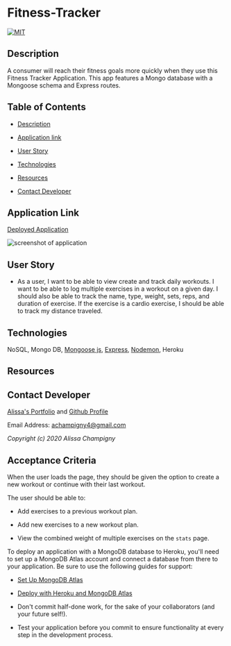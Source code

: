 # Fitness-Tracker

[![MIT](https://img.shields.io/badge/License-MIT-green.svg)](https://opensource.org/licenses/MIT)

## Description

A consumer will reach their fitness goals more quickly when they use this Fitness Tracker Application. This app features a Mongo database with a Mongoose schema and Express routes.

## Table of Contents

* [Description](##Description)

* [Application link](##Application-link)

* [User Story](##User-Story)

* [Technologies](##Technologies)

* [Resources](##Resources)

* [Contact Developer](##Contact-Developer)

## Application Link

[Deployed Application]()

<img src="" alt="screenshot of application"/>

## User Story

* As a user, I want to be able to view create and track daily workouts. I want to be able to log multiple exercises in a workout on a given day. I should also be able to track the name, type, weight, sets, reps, and duration of exercise. If the exercise is a cardio exercise, I should be able to track my distance traveled.

## Technologies

NoSQL, Mongo DB, [Mongoose js](https://mongoosejs.com/docs/2.7.x/docs/virtuals.html), [Express](https://expressjs.com/), [Nodemon](https://www.npmjs.com/package/nodemon), Heroku

## Resources

[]()
[]()

## Contact Developer

[Alissa's Portfolio](https://achampigny4.github.io/AlissaC-ResponsivePortfolio/portfolio.html) and [Github Profile](https://github.com/achampigny4)

Email Address: achampigny4@gmail.com

*Copyright (c) 2020 Alissa Champigny*



## Acceptance Criteria

When the user loads the page, they should be given the option to create a new workout or continue with their last workout.

The user should be able to:

  * Add exercises to a previous workout plan.

  * Add new exercises to a new workout plan.

  * View the combined weight of multiple exercises on the `stats` page.

To deploy an application with a MongoDB database to Heroku, you'll need to set up a MongoDB Atlas account and connect a database from there to your application. Be sure to use the following guides for support:

  * [Set Up MongoDB Atlas](../04-Important/MongoAtlas-Setup.md)

  * [Deploy with Heroku and MongoDB Atlas](../04-Important/MongoAtlas-Deploy.md)


* Don't commit half-done work, for the sake of your collaborators (and your future self!).

* Test your application before you commit to ensure functionality at every step in the development process.

